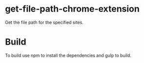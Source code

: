# get-file-path-chrome-extension
Get the file path for the specified sites.

# Build
To build use npm to install the dependencies and gulp to build.
